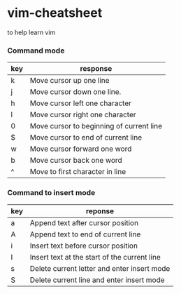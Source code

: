 # vim-cheatsheet
to help learn vim

### Command mode

key | response
--- | ---
k | Move cursor up one line
j | Move cursor down one line.
h | Move cursor left one character
l | Move cursor right one character
0 | Move cursor to beginning of current line
$ | Move cursor to end of current line
w | Move cursor forward one word
b | Move cursor back one word
^ | Move to first character in line

### Command to insert mode

key | reponse
--- | ---
a | Append text after cursor position
A | Append text to end of current line
i | Insert text before cursor position
I | Insert text at the start of the current line
s | Delete current letter and enter insert mode
S |Delete current line and enter insert mode
